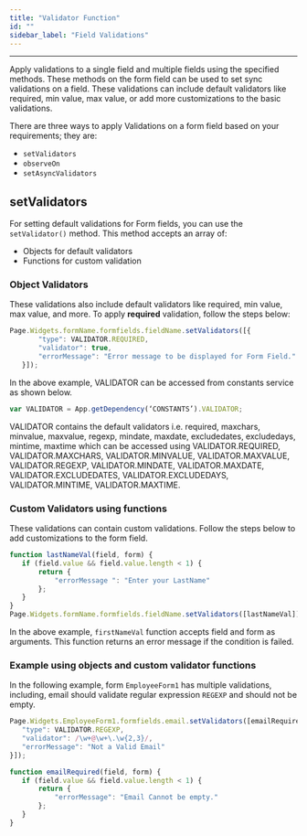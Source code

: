 ```yaml
---
title: "Validator Function"
id: ""
sidebar_label: "Field Validations"
---
```

---

Apply validations to a single field and multiple fields using the specified methods. These methods on the form field can be used to set sync validations on a field. These validations can include default validators like required, min value, max value, or add more customizations to the basic validations.

There are three ways to apply Validations on a form field based on your requirements; they are:

- `setValidators`
- `observeOn`
- `setAsyncValidators`

## setValidators

For setting default validations for Form fields, you can use the `setValidator()` method. This method accepts an array of:

- Objects for default validators
- Functions for custom validation

### Object Validators

These validations also include default validators like required, min value, max value, and more. To apply **required** validation, follow the steps below: 

```js
Page.Widgets.formName.formfields.fieldName.setValidators([{
       "type": VALIDATOR.REQUIRED,
       "validator": true,
       "errorMessage": "Error message to be displayed for Form Field."
   }]);
```

In the above example, VALIDATOR can be accessed from constants service as shown below.

```js
var VALIDATOR = App.getDependency(‘CONSTANTS’).VALIDATOR;
```

VALIDATOR contains the default validators i.e. required, maxchars, minvalue, maxvalue, regexp,  mindate, maxdate, excludedates, excludedays, mintime, maxtime which can be accessed using VALIDATOR.REQUIRED, VALIDATOR.MAXCHARS, VALIDATOR.MINVALUE, VALIDATOR.MAXVALUE, VALIDATOR.REGEXP, VALIDATOR.MINDATE, VALIDATOR.MAXDATE, VALIDATOR.EXCLUDEDATES, VALIDATOR.EXCLUDEDAYS, VALIDATOR.MINTIME, VALIDATOR.MAXTIME.

### Custom Validators using functions

These validations can contain custom validations. Follow the steps below to add customizations to the form field.

```js
function lastNameVal(field, form) {
   if (field.value && field.value.length < 1) {
       return {
           "errorMessage ": "Enter your LastName"
       };
   }
}
Page.Widgets.formName.formfields.fieldName.setValidators([lastNameVal]);
```

In the above example, `firstNameVal` function accepts field and form as arguments. This function returns an error message if the condition is failed.

### Example using objects and custom validator functions

In the following example, form `EmployeeForm1` has multiple validations, including, email should validate regular expression `REGEXP` and should not be empty.

```js
Page.Widgets.EmployeeForm1.formfields.email.setValidators([emailRequired, {
   "type": VALIDATOR.REGEXP,
   "validator": /\w+@\w+\.\w{2,3}/,
   "errorMessage": "Not a Valid Email"
}]);

function emailRequired(field, form) {
   if (field.value && field.value.length < 1) {
       return {
           "errorMessage": "Email Cannot be empty."
       };
   }
}
```

